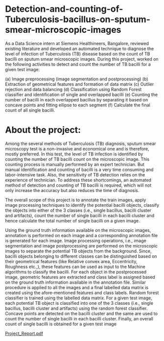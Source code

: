 # Detection-and-counting-of-Tuberculosis-bacillus-on-sputum-smear-microscopic-images
As a Data Science intern at Siemens Healthineers, Bangalore, reviewed existing literature and developed an automated technique to diagnose the level of infection of Tuberculosis (TB) disease based on the count of TB bacilli on sputum smear microscopic images. During this project, worked on the following activities to detect and count the number of TB bacilli for a given test image:

(a) Image preprocessing (image segmentation and postprocessing)
(b) Extraction of geometrical features and formation of data matrix
(c) Outlier rejection and data balancing
(d) Classification using Random Forest classifier and identification of single and overlapped bacilli
(e) Counting the number of bacilli in each overlapped bacillus by separating it based on concave points and fitting ellipse to each segment
(f) Calculate the final count of all single bacilli.

# About the project:
Among the several methods of Tuberculosis (TB) diagnosis, sputum smear microscopy test is a non-invasive and economical one and is therefore, mostly preferred. In this test, the level of TB infection is identified by counting the number of TB bacilli count on the microscopic image. This counting process is manually performed by an expert technician. But manual identification and counting of bacilli is a very time consuming and labor-intensive task. Also, the sensitivity of TB detection relies on the experience of technician. To address these shortcomings, an automated method of detection and counting of TB bacilli is required, which will not only increase the accuracy but also reduces the time of diagnosis.

The overall scope of this project is to annotate the train images, apply image processing techniques to identify the potential bacilli objects, classify the objects into either of the 3 classes (i.e., single bacillus, bacilli cluster and artifacts), count the number of single bacilli in each bacilli cluster and hence calculate the total number of single bacilli on a given image.

Using the ground truth information available on the microscopic images, annotation is performed on each image and a corresponding annotation file is generated for each image.
Image processing operations, i.e., image segmentation and image postprocessing are performed on the microscopic images to separate the potential TB objects from the background. Since, bacilli objects belonging to different classes can be distinguished based on their geometrical features (like Relative convex area, Eccentricity, Roughness etc.,), these features can be used as input to the Machine algorithms to classify the bacilli. For each object in the postprocessed image, geometric features are extracted and class label is assigned based on the ground truth information available in the annotation file. Similar procedure is applied to all the images and a final labelled data matrix is created using the afore-mentioned features and class labels. Random forest classifier is trained using the labelled data matrix. For a given test image, each potential TB object is classified into one of the 3 classes (i.e., single bacillus, bacilli cluster and artifacts) using the random forest classifier. Concave points are detected on the bacilli cluster and the same are used to count the number of single bacilli in each bacilli cluster. Finally, an overall count of single bacilli is obtained for a given test image

[Project_Report.pdf](https://github.com/manivaskandukuri/Detection-and-counting-of-Tuberculosis-bacillus-on-sputum-smear-microscopic-images/files/6903189/Project_Report.pdf)


